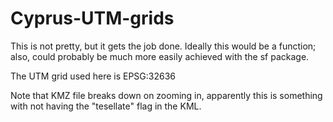 # Cyprus-UTM-grids
This is not pretty, but it gets the job done. Ideally this would be a function; also, could probably be much more easily achieved with the sf package.

The UTM grid used here is EPSG:32636

Note that KMZ file breaks down on zooming in, apparently this is something with not having 
the "tesellate" flag in the KML.
